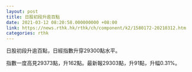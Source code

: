 ```yaml
---
layout: post
title: 日股初段升逾百點
date: 2021-03-12 08:20:58.000000000 +08:00
link: https://news.rthk.hk/rthk/ch/component/k2/1580172-20210312.htm
categories: rthk
---
```


日股初段升逾百點，日經指數升穿29300點水平。

指數一度高見29373點，升162點。最新報29303點，升91點，升幅0.31%。
